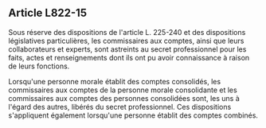 Article L822-15
----
Sous réserve des dispositions de l'article L. 225-240 et des dispositions
législatives particulières, les commissaires aux comptes, ainsi que leurs
collaborateurs et experts, sont astreints au secret professionnel pour les
faits, actes et renseignements dont ils ont pu avoir connaissance à raison de
leurs fonctions.

Lorsqu'une personne morale établit des comptes consolidés, les commissaires aux
comptes de la personne morale consolidante et les commissaires aux comptes des
personnes consolidées sont, les uns à l'égard des autres, libérés du secret
professionnel. Ces dispositions s'appliquent également lorsqu'une personne
établit des comptes combinés.
